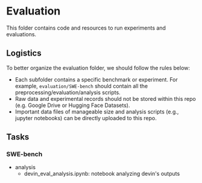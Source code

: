 # Evaluation

This folder contains code and resources to run experiments and evaluations.

## Logistics
To better organize the evaluation folder, we should follow the rules below:
  - Each subfolder contains a specific benchmark or experiment. For example, `evaluation/SWE-bench` should contain
all the preprocessing/evaluation/analysis scripts.
  - Raw data and experimental records should not be stored within this repo (e.g. Google Drive or Hugging Face Datasets).
  - Important data files of manageable size and analysis scripts (e.g., jupyter notebooks) can be directly uploaded to this repo.

## Tasks
### SWE-bench
- analysis
  - devin_eval_analysis.ipynb: notebook analyzing devin's outputs